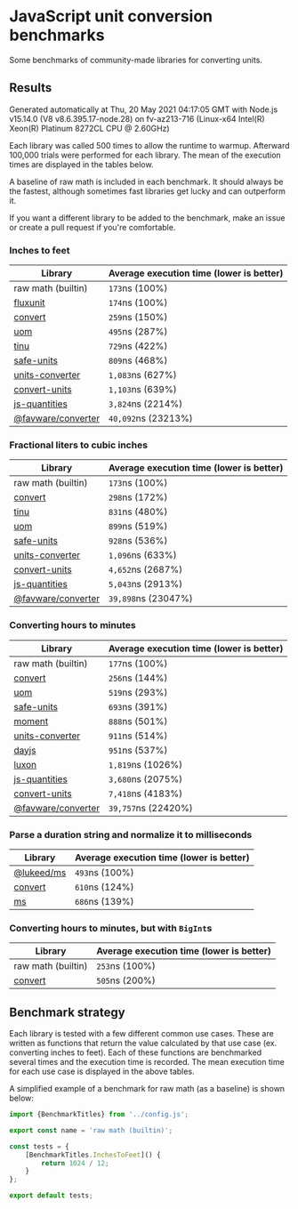 # JavaScript unit conversion benchmarks

Some benchmarks of community-made libraries for converting units.

## Results

<!-- beginblock(results) -->

Generated automatically at Thu, 20 May 2021 04:17:05 GMT with Node.js v15.14.0 (V8 v8.6.395.17-node.28) on fv-az213-716 (Linux-x64 Intel(R) Xeon(R) Platinum 8272CL CPU @ 2.60GHz)

Each library was called 500 times to allow the runtime to warmup.
Afterward 100,000 trials were performed for each library.
The mean of the execution times are displayed in the tables below.

A baseline of raw math is included in each benchmark.
It should always be the fastest, although sometimes fast libraries get lucky and can outperform it.

If you want a different library to be added to the benchmark, make an issue or create a pull request if you're comfortable.

### Inches to feet

| Library                                                            | Average execution time (lower is better) |
| ------------------------------------------------------------------ | ---------------------------------------- |
| raw math (builtin)                                                 | `173`ns (100%)                           |
| [fluxunit](https://npmjs.com/package/fluxunit)                     | `174`ns (100%)                           |
| [convert](https://npmjs.com/package/convert)                       | `259`ns (150%)                           |
| [uom](https://npmjs.com/package/uom)                               | `495`ns (287%)                           |
| [tinu](https://npmjs.com/package/tinu)                             | `729`ns (422%)                           |
| [safe-units](https://npmjs.com/package/safe-units)                 | `809`ns (468%)                           |
| [units-converter](https://npmjs.com/package/units-converter)       | `1,083`ns (627%)                         |
| [convert-units](https://npmjs.com/package/convert-units)           | `1,103`ns (639%)                         |
| [js-quantities](https://npmjs.com/package/js-quantities)           | `3,824`ns (2214%)                        |
| [@favware/converter](https://npmjs.com/package/@favware/converter) | `40,092`ns (23213%)                      |

### Fractional liters to cubic inches

| Library                                                            | Average execution time (lower is better) |
| ------------------------------------------------------------------ | ---------------------------------------- |
| raw math (builtin)                                                 | `173`ns (100%)                           |
| [convert](https://npmjs.com/package/convert)                       | `298`ns (172%)                           |
| [tinu](https://npmjs.com/package/tinu)                             | `831`ns (480%)                           |
| [uom](https://npmjs.com/package/uom)                               | `899`ns (519%)                           |
| [safe-units](https://npmjs.com/package/safe-units)                 | `928`ns (536%)                           |
| [units-converter](https://npmjs.com/package/units-converter)       | `1,096`ns (633%)                         |
| [convert-units](https://npmjs.com/package/convert-units)           | `4,652`ns (2687%)                        |
| [js-quantities](https://npmjs.com/package/js-quantities)           | `5,043`ns (2913%)                        |
| [@favware/converter](https://npmjs.com/package/@favware/converter) | `39,898`ns (23047%)                      |

### Converting hours to minutes

| Library                                                            | Average execution time (lower is better) |
| ------------------------------------------------------------------ | ---------------------------------------- |
| raw math (builtin)                                                 | `177`ns (100%)                           |
| [convert](https://npmjs.com/package/convert)                       | `256`ns (144%)                           |
| [uom](https://npmjs.com/package/uom)                               | `519`ns (293%)                           |
| [safe-units](https://npmjs.com/package/safe-units)                 | `693`ns (391%)                           |
| [moment](https://npmjs.com/package/moment)                         | `888`ns (501%)                           |
| [units-converter](https://npmjs.com/package/units-converter)       | `911`ns (514%)                           |
| [dayjs](https://npmjs.com/package/dayjs)                           | `951`ns (537%)                           |
| [luxon](https://npmjs.com/package/luxon)                           | `1,819`ns (1026%)                        |
| [js-quantities](https://npmjs.com/package/js-quantities)           | `3,680`ns (2075%)                        |
| [convert-units](https://npmjs.com/package/convert-units)           | `7,418`ns (4183%)                        |
| [@favware/converter](https://npmjs.com/package/@favware/converter) | `39,757`ns (22420%)                      |

### Parse a duration string and normalize it to milliseconds

| Library                                            | Average execution time (lower is better) |
| -------------------------------------------------- | ---------------------------------------- |
| [@lukeed/ms](https://npmjs.com/package/@lukeed/ms) | `493`ns (100%)                           |
| [convert](https://npmjs.com/package/convert)       | `610`ns (124%)                           |
| [ms](https://npmjs.com/package/ms)                 | `686`ns (139%)                           |

### Converting hours to minutes, but with `BigInt`s

| Library                                      | Average execution time (lower is better) |
| -------------------------------------------- | ---------------------------------------- |
| raw math (builtin)                           | `253`ns (100%)                           |
| [convert](https://npmjs.com/package/convert) | `505`ns (200%)                           |

<!-- endblock(results) -->

## Benchmark strategy

Each library is tested with a few different common use cases.
These are written as functions that return the value calculated by that use case (ex. converting inches to feet).
Each of these functions are benchmarked several times and the execution time is recorded.
The mean execution time for each use case is displayed in the above tables.

A simplified example of a benchmark for raw math (as a baseline) is shown below:

```js
import {BenchmarkTitles} from '../config.js';

export const name = 'raw math (builtin)';

const tests = {
	[BenchmarkTitles.InchesToFeet]() {
		return 1024 / 12;
	}
};

export default tests;
```
